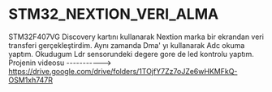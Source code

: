 # STM32_NEXTION_VERI_ALMA
STM32F407VG Discovery kartını kullanarak Nextion marka bir ekrandan veri transferi gerçekleştirdim. Aynı zamanda Dma' yı kullanarak Adc okuma yaptım. Okudugum Ldr sensorundeki degere gore de led kontrolu yaptım.
Projenin videosu -----------> https://drive.google.com/drive/folders/1TOjfY7Zz7oJZe6wHKMFkQ-OSM1xh747R
